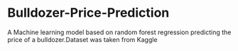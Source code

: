 # Bulldozer-Price-Prediction
A Machine learning model based on  random forest regression predicting the price of a bulldozer.Dataset was taken from Kaggle
